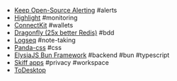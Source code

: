 - [Keep Open-Source Alerting](https://www.keephq.dev/)  #alerts
- [Highlight](https://www.highlight.io/) #monitoring 
- [ConnectKit](https://family.co/) #wallets
- [Dragonfly (25x better Redis)](https://www.dragonflydb.io/) #bdd 
- [Logseq](https://logseq.com/) #note-taking
- [Panda-css](https://panda-css.com/) #css
- [ElysiaJS Bun Framework](https://elysiajs.com/) #backend #bun #typescript
- [Skiff apps](https://skiff.com/) #privacy #workspace 
- [ToDesktop](https://www.todesktop.com/)
